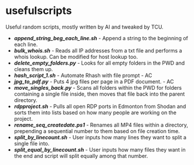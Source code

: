 # usefulscripts
Useful random scripts, mostly written by AI and tweaked by TCU.

* ***append_string_beg_each_line.sh*** - Append a string to the beginning of each line.
* ***bulk_whois.sh*** - Reads all IP addresses from a txt file and performs a whois lookup. Can be modified for host lookup too.
* ***delete_empty_folders.py*** - Looks for all empty folders in the PWD and cleans them up.
* ***hash_script_1.sh*** - Automate Rhash with file prompt - AC
* ***jpg_to_pdf.py*** - Puts 4 jpg files per page in a PDF document. - AC
* ***move_singles_back.py*** - Scans all folders within the PWD for folders containing a single file inside, then moves that file back into the parent directory.
* ***rdpproject.sh*** - Pulls all open RDP ports in Edmonton from Shodan and sorts them into lists based on how many people are working on the project.
* ***rename_seq_createdate.ps1*** - Renames all MP4 files within a directory, prepending a sequential number to them based on file creation time.
* ***split_by_linecount.sh*** - User inputs how many lines they want to split a single file into.
* ***split_equal_by_linecount.sh*** - User inputs how many files they want in the end and script will split equally among that number.
